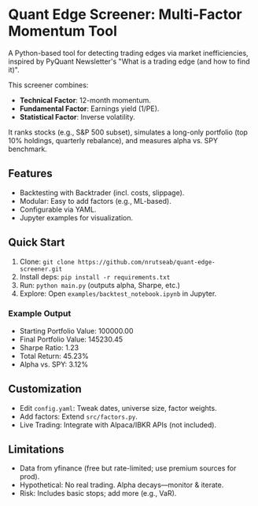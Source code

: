 # Quant Edge Screener: Multi-Factor Momentum Tool

A Python-based tool for detecting trading edges via market inefficiencies, inspired by PyQuant Newsletter's "What is a trading edge (and how to find it)". 

This screener combines:
- **Technical Factor**: 12-month momentum.
- **Fundamental Factor**: Earnings yield (1/PE).
- **Statistical Factor**: Inverse volatility.

It ranks stocks (e.g., S&P 500 subset), simulates a long-only portfolio (top 10% holdings, quarterly rebalance), and measures alpha vs. SPY benchmark.

## Features
- Backtesting with Backtrader (incl. costs, slippage).
- Modular: Easy to add factors (e.g., ML-based).
- Configurable via YAML.
- Jupyter examples for visualization.

## Quick Start
1. Clone: `git clone https://github.com/nrutseab/quant-edge-screener.git`
2. Install deps: `pip install -r requirements.txt`
3. Run: `python main.py` (outputs alpha, Sharpe, etc.)
4. Explore: Open `examples/backtest_notebook.ipynb` in Jupyter.

### Example Output
- Starting Portfolio Value: 100000.00
- Final Portfolio Value: 145230.45
- Sharpe Ratio: 1.23
- Total Return: 45.23%
- Alpha vs. SPY: 3.12%

## Customization
- Edit `config.yaml`: Tweak dates, universe size, factor weights.
- Add factors: Extend `src/factors.py`.
- Live Trading: Integrate with Alpaca/IBKR APIs (not included).

## Limitations
- Data from yfinance (free but rate-limited; use premium sources for prod).
- Hypothetical: No real trading. Alpha decays—monitor & iterate.
- Risk: Includes basic stops; add more (e.g., VaR).
